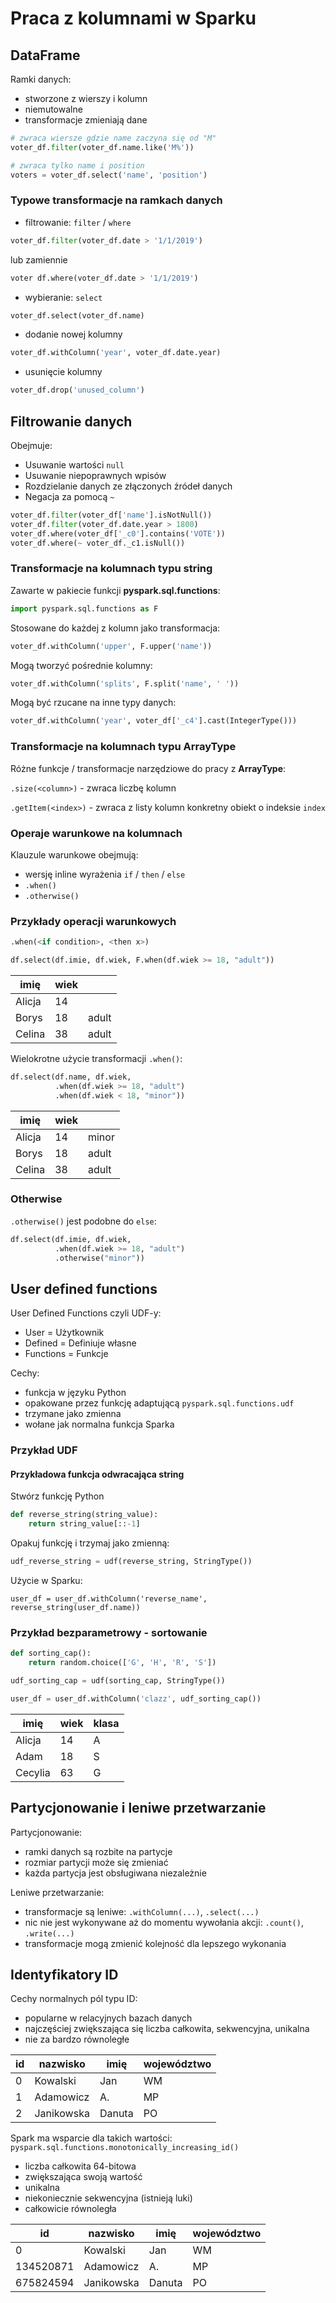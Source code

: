 # Praca z kolumnami w Sparku


## DataFrame

Ramki danych:
- stworzone z wierszy i kolumn
- niemutowalne
- transformacje zmieniają dane

```python
# zwraca wiersze gdzie name zaczyna się od "M"
voter_df.filter(voter_df.name.like('M%'))

# zwraca tylko name i position
voters = voter_df.select('name', 'position')
```

### Typowe transformacje na ramkach danych

* filtrowanie: `filter` / `where`
```python
voter_df.filter(voter_df.date > '1/1/2019')
```
lub zamiennie
```python
voter df.where(voter_df.date > '1/1/2019')
```

* wybieranie: `select`
```python
voter_df.select(voter_df.name)
```

* dodanie nowej kolumny
```python
voter_df.withColumn('year', voter_df.date.year)
```

* usunięcie kolumny
```python
voter_df.drop('unused_column')
```

## Filtrowanie danych

Obejmuje:
* Usuwanie wartości `null`
* Usuwanie niepoprawnych wpisów
* Rozdzielanie danych ze złączonych źródeł danych
* Negacja za pomocą `~`

```python
voter_df.filter(voter_df['name'].isNotNull())
voter_df.filter(voter_df.date.year > 1800)
voter_df.where(voter_df['_c0'].contains('VOTE'))
voter_df.where(~ voter_df._c1.isNull())
```

### Transformacje na kolumnach typu string

Zawarte w pakiecie funkcji **pyspark.sql.functions**: 
```python
import pyspark.sql.functions as F
```
Stosowane do każdej z kolumn jako transformacja:
```python
voter_df.withColumn('upper', F.upper('name'))
```
Mogą tworzyć pośrednie kolumny:
```python
voter_df.withColumn('splits', F.split('name', ' '))
```
Mogą być rzucane na inne typy danych:
```python
voter_df.withColumn('year', voter_df['_c4'].cast(IntegerType()))
```

### Transformacje na kolumnach typu ArrayType

Różne funkcje / transformacje narzędziowe do pracy z **ArrayType**:

`.size(<column>)` - zwraca liczbę kolumn 

`.getItem(<index>)` - zwraca z listy kolumn konkretny obiekt o indeksie `index`



### Operaje warunkowe na kolumnach

Klauzule warunkowe obejmują:
* wersję inline wyrażenia `if` / `then` / `else`
* `.when()`
* `.otherwise()`


### Przykłady operacji warunkowych

```python
.when(<if condition>, <then x>)
```
```python
df.select(df.imie, df.wiek, F.when(df.wiek >= 18, "adult"))
```
 
|imię|wiek||
|---|---|---|
|Alicja|14
|Borys|18|adult|
|Celina|38|adult|


Wielokrotne użycie transformacji `.when()`:
```python
df.select(df.name, df.wiek,
          .when(df.wiek >= 18, "adult")
          .when(df.wiek < 18, "minor"))
```
    
|imię|wiek||
|---|---|---|
|Alicja|14|minor|
|Borys|18|adult|
|Celina|38|adult|


### Otherwise

`.otherwise()` jest podobne do `else`:
```python
df.select(df.imie, df.wiek,
          .when(df.wiek >= 18, "adult")
          .otherwise("minor"))
```


## User defined functions

User Defined Functions czyli UDF-y:
- User = Użytkownik
- Defined = Definiuje własne 
- Functions = Funkcje

Cechy:
- funkcja w języku Python
- opakowane przez funkcję adaptującą `pyspark.sql.functions.udf`
- trzymane jako zmienna
- wołane jak normalna funkcja Sparka

### Przykład UDF

#### Przykładowa funkcja odwracająca string

Stwórz funkcję Python
```python
def reverse_string(string_value):
    return string_value[::-1]
```

Opakuj funkcję i trzymaj jako zmienną:
```python
udf_reverse_string = udf(reverse_string, StringType())
```

Użycie w Sparku:
```
user_df = user_df.withColumn('reverse_name', reverse_string(user_df.name))
```    

### Przykład bezparametrowy - sortowanie

```python
def sorting_cap():
    return random.choice(['G', 'H', 'R', 'S'])

udf_sorting_cap = udf(sorting_cap, StringType())

user_df = user_df.withColumn('clazz', udf_sorting_cap())
```
|imię|wiek|klasa|
|---|---|---|
|Alicja|14|A|
|Adam|18|S|
|Cecylia|63|G|


## Partycjonowanie i leniwe przetwarzanie

Partycjonowanie:
- ramki danych są rozbite na partycje
- rozmiar partycji może się zmieniać
- każda partycja jest obsługiwana niezależnie

Leniwe przetwarzanie:
- transformacje są leniwe: `.withColumn(...)`, `.select(...)`
- nic nie jest wykonywane aż do momentu wywołania akcji: `.count()`, `.write(...)`
- transformacje mogą zmienić kolejność dla lepszego wykonania



## Identyfikatory ID

Cechy normalnych pól typu ID:
- popularne w relacyjnych bazach danych
- najczęściej zwiększająca się liczba całkowita, sekwencyjna, unikalna
- nie za bardzo równoległe

|id|nazwisko|imię|województwo|
|---|---|---|---|
|0|Kowalski|Jan|WM|
|1|Adamowicz|A.|MP|
|2|Janikowska|Danuta|PO|

Spark ma wsparcie dla takich wartości: `pyspark.sql.functions.monotonically_increasing_id()`
- liczba całkowita 64-bitowa
- zwiększająca swoją wartość
- unikalna
- niekoniecznie sekwencyjna (istnieją luki)
- całkowicie równoległa

|id|nazwisko|imię|województwo|
|---|---|---|---|
|0|Kowalski|Jan|WM|
|134520871|Adamowicz|A.|MP|
|675824594|Janikowska|Danuta|PO|
